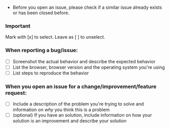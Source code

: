 
<!-- * Provide a general summary of the issue in the **Title** above. -->
<!-- Line 2 could be expanded on in a Wiki page, e.g. an example -->
* Before you open an issue, please check if a similar issue already exists or has been closed before.

### Important
Mark with [x] to select. Leave as [ ] to unselect.

### When reporting a bug/issue:
- [ ] Screenshot the actual behavior and describe the expected behavior
- [ ] List the browser, browser version and the operating system you're using
- [ ] List steps to reproduce the behavior
<!-- - [ ] \(optional) Possible solution/fix/workaround -->
<!-- Any additional/optional steps could be described in further detail in a Wiki page -->

### When you open an issue for a change/improvement/feature request:
- [ ] Include a description of the problem you're trying to solve and information on _why_ you think this is a problem
- [ ] \(optional) If you have an solution, include information on how your solution is an improvement and describe your solution

<!-- I would even suggest removing more of this information, adding a Wiki page that details the thought process you would like contributors to have and linking the Wiki page here; I'm happy to work on adding a Wiki page for you or adjusting a current one if you think that is appropriate-->
